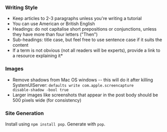 ### Writing Style

* Keep articles to 2-3 paragraphs unless you're writing a tutorial
* You can use American or British English
* Headings: do not capitalise short prepositions or conjunctions, unless they have more than four letters ("Then")
* Sub-headings: title case, but feel free to use sentence case if it suits the content
* If a term is not obvious (not all readers will be experts), provide a link to a resource explaining it*

### Images

* Remove shadows from Mac OS windows -- this will do it after killing SystemUIServer: <code>defaults write com.apple.screencapture disable-shadow -bool true</code>
* Larger images like screenshots that appear in the post body should be 500 pixels wide (for consistency)

### Site Generation

Install using `npm install pop`.  Generate with `pop`.

